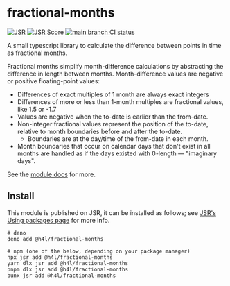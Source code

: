 # fractional-months

[![JSR](https://jsr.io/badges/@h4l/fractional-months)](https://jsr.io/@h4l/fractional-months)
[![JSR Score](https://jsr.io/badges/@h4l/fractional-months/score)](https://jsr.io/@h4l/fractional-months)
[![main branch CI status](https://github.com/h4l/fractional-months/actions/workflows/ci.yml/badge.svg?branch=main)](https://github.com/h4l/fractional-months/actions)

A small typescript library to calculate the difference between points in time as
fractional months.

Fractional months simplify month-difference calculations by abstracting the
difference in length between months. Month-difference values are negative or
positive floating-point values:

- Differences of exact multiples of 1 month are always exact integers
- Differences of more or less than 1-month multiples are fractional values, like
  1.5 or -1.7
- Values are negative when the to-date is earlier than the from-date.
- Non-integer fractional values represent the position of the to-date, relative
  to month boundaries before and after the to-date.
  - Boundaries are at the day/time of the from-date in each month.
- Month boundaries that occur on calendar days that don't exist in all months
  are handled as if the days existed with 0-length — "imaginary days".

See the [module docs](https://jsr.io/@h4l/fractional-months) for more.

## Install

This module is published on JSR, it can be installed as follows; see
[JSR's Using packages page](https://jsr.io/docs/using-packages) for more info.

```console
# deno
deno add @h4l/fractional-months

# npm (one of the below, depending on your package manager)
npx jsr add @h4l/fractional-months
yarn dlx jsr add @h4l/fractional-months
pnpm dlx jsr add @h4l/fractional-months
bunx jsr add @h4l/fractional-months
```
